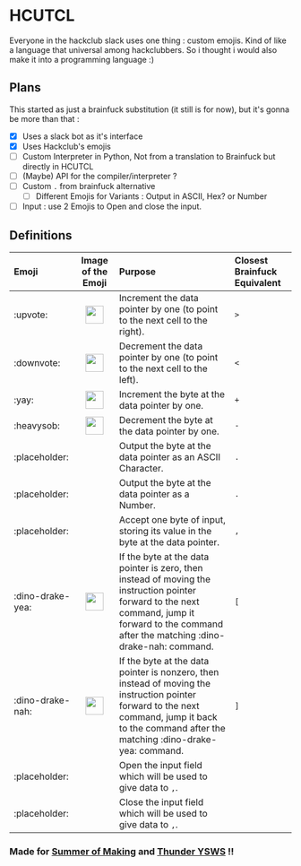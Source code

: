 # HCUTCL

Everyone in the hackclub slack uses one thing : custom emojis. Kind of like a language that universal among hackclubbers. So i thought i would also make it into a programming language :)

## Plans

This started as just a brainfuck substitution (it still is for now), but it's gonna be more than that :
- [x] Uses a slack bot as it's interface
- [x] Uses Hackclub's emojis
- [ ] Custom Interpreter in Python, Not from a translation to Brainfuck but directly in HCUTCL
- [ ] (Maybe) API for the compiler/interpreter ?
- [ ] Custom `.` from brainfuck alternative
  - [ ] Different Emojis for Variants : Output in ASCII, Hex? or Number
- [ ] Input : use 2 Emojis to Open and close the input.

## Definitions

Emoji | Image of the Emoji | Purpose | Closest Brainfuck Equivalent
:-----|:------------------:|:--------|:----------------------------
:upvote:|<img src="https://emoji.slack-edge.com/T0266FRGM/upvote/7def7d0e61d71a56.png" width=32>|Increment the data pointer by one (to point to the next cell to the right).|`>`
:downvote:|<img src="https://emoji.slack-edge.com/T0266FRGM/downvote/9a040f9fd0d074af.png" width=32>|Decrement the data pointer by one (to point to the next cell to the left).|`<`
:yay:|<img src="https://emoji.slack-edge.com/T0266FRGM/yay/28592c2bf509c53f.gif" width=32>|Increment the byte at the data pointer by one.|`+`
:heavysob:|<img src="https://emoji.slack-edge.com/T0266FRGM/heavysob/55bf09f6c9d93d08.png" width=32>|Decrement the byte at the data pointer by one.|`-`
:placeholder:| |Output the byte at the data pointer as an ASCII Character.|`.`
:placeholder:| |Output the byte at the data pointer as a Number.|`.`
:placeholder:| |Accept one byte of input, storing its value in the byte at the data pointer.|`,`
:dino-drake-yea:|<img src="https://emoji.slack-edge.com/T0266FRGM/dino-drake-yea/f30e5dfee629a60f.png" width=32>|If the byte at the data pointer is zero, then instead of moving the instruction pointer forward to the next command, jump it forward to the command after the matching :dino-drake-nah: command.|`[`
:dino-drake-nah:|<img src="https://emoji.slack-edge.com/T0266FRGM/dino-drake-nah/ee4480a364d9ab18.png" width=32> |If the byte at the data pointer is nonzero, then instead of moving the instruction pointer forward to the next command, jump it back to the command after the matching :dino-drake-yea: command. |`]`
:placeholder:| |Open the input field which will be used to give data to `,`.|
:placeholder:| |Close the input field which will be used to give data to `,`.|

### Made for [Summer of Making](https://summer.hack.club/wg) and [Thunder YSWS](https://hackclub.slack.com/archives/C06V2GEV3MY) !!
